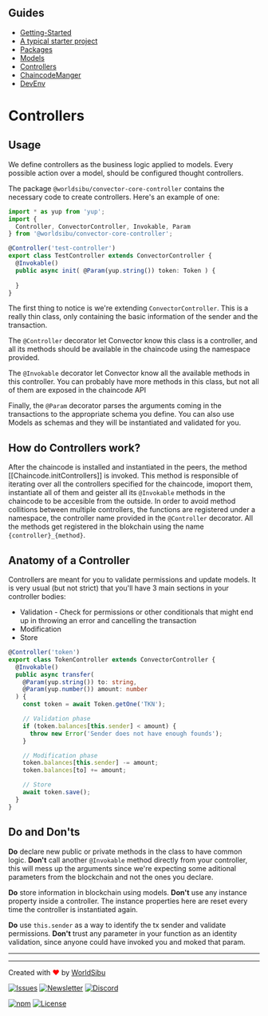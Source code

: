 ## Guides

- [Getting-Started](https://github.com/worldsibu/convector/blob/develop/tutorials/getting-started.md)
- [A typical starter project](https://github.com/worldsibu/convector/blob/develop/tutorials/starter-project.md)
- [Packages](https://github.com/worldsibu/convector/blob/develop/tutorials/packages.md)
- [Models](https://github.com/worldsibu/convector/blob/develop/tutorials/models.md)
- [Controllers](https://github.com/worldsibu/convector/blob/develop/tutorials/controllers.md)
- [ChaincodeManger](https://github.com/worldsibu/convector/blob/develop/tutorials/chaincode-manager.md)
- [DevEnv](https://github.com/worldsibu/convector/blob/develop/tutorials/dev-env.md)

# Controllers

## Usage
We define controllers as the business logic applied to models.
Every possible action over a model, should be configured thought controllers.

The package `@worldsibu/convector-core-controller` contains the necessary code to create controllers. Here's an example of one:

```typescript
import * as yup from 'yup';
import {
  Controller, ConvectorController, Invokable, Param
} from '@worldsibu/convector-core-controller';

@Controller('test-controller')
export class TestController extends ConvectorController {
  @Invokable()
  public async init( @Param(yup.string()) token: Token ) {
    
  }
}
```

The first thing to notice is we're extending `ConvectorController`. This is a really thin class, only containing the basic information of the sender and the transaction.

The `@Controller` decorator let Convector know this class is a controller, and all its methods should be available in the chaincode using the namespace provided.

The `@Invokable` decorator let Convector know all the available methods in this controller. You can probably have more methods in this class, but not all of them are exposed in the chaincode API

Finally, the `@Param` decorator parses the arguments coming in the transactions to the appropriate schema you define. You can also use Models as schemas and they will be instantiated and validated for you.

## How do Controllers work?

After the chaincode is installed and instantiated in the peers, the method [[Chaincode.initControllers]] is invoked. This method is responsible of iterating over all the controllers specified for the chaincode, imoport them, instantiate all of them and geister all its `@Invokable` methods in the chaincode to be accesible from the outside. In order to avoid method collitions between multiple controllers, the functions are registered under a namespace, the controller name provided in the `@Controller` decorator. All the methods get registered in the blokchain using the name `{controller}_{method}`.

## Anatomy of a Controller

Controllers are meant for you to validate permissions and update models. It is very usual (but not strict) that you'll have 3 main sections in your controller bodies:

- Validation - Check for permissions or other conditionals that might end up in throwing an error and cancelling the transaction
- Modification
- Store

```typescript
@Controller('token')
export class TokenController extends ConvectorController {
  @Invokable()
  public async transfer(
    @Param(yup.string()) to: string,
    @Param(yup.number()) amount: number
  ) {
    const token = await Token.getOne('TKN');

    // Validation phase
    if (token.balances[this.sender] < amount) {
      throw new Error('Sender does not have enough founds');
    }

    // Modification phase
    token.balances[this.sender] -= amount;
    token.balances[to] += amount;

    // Store
    await token.save();
  }
}
```

## Do and Don'ts

**Do** declare new public or private methods in the class to have common logic.
**Don't** call another `@Invokable` method directly from your controller, this will mess up the arguments since we're expecting some aditional parameters from the blockchain and not the ones you declare.

**Do** store information in blockchain using models.
**Don't** use any instance property inside a controller. The instance properties here are reset every time the controller is instantiated again.

**Do** use `this.sender` as a way to identify the tx sender and validate permissions.
**Don't** trust any parameter in your function as an identity validation, since anyone could have invoked you and moked that param.

----
----

Created with <span style="color: red;">♥</span> by [WorldSibu](http://worldsibu.com/)

[![Issues](https://img.shields.io/github/issues-raw/@worldsibu/convector.svg)](https://github.com/worldsibu/convector/issues)
[![Newsletter](https://img.shields.io/badge/Newsletter--orange.svg)](https://worldsibu.io/subscribe/)
[![Discord](https://img.shields.io/discord/469152206638284800.svg)](https://discord.gg/twRwpWt)

[![npm](https://img.shields.io/npm/v/@worldsibu/convector-core-chaincode.svg)](https://www.npmjs.com/package/@worldsibu/convector-core-chaincode)
[![License](https://img.shields.io/badge/License-Apache%202.0-blue.svg)](https://opensource.org/licenses/Apache-2.0)
